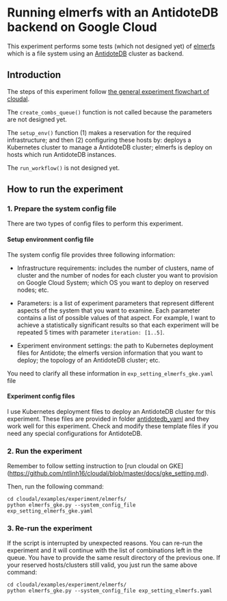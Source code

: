 # Running elmerfs with an AntidoteDB backend on Google Cloud
This experiment performs some tests (which not designed yet) of [elmerfs](https://github.com/scality/elmerfs) which is a file system using an [AntidoteDB](https://www.antidoteDB.eu/) cluster as backend.


## Introduction

The steps of this experiment follow [the general experiment flowchart of cloudal](https://github.com/ntlinh16/cloudal/blob/master/docs/technical_detail.md#an-experiment-workflow-with-cloudal).

The `create_combs_queue()` function is not called because the parameters are not designed yet.

The `setup_env()` function (1) makes a reservation for the required infrastructure; and then (2) configuring these hosts by: deploys a Kubernetes cluster to manage a AntidoteDB cluster; elmerfs is deploy on hosts which run AntidoteDB instances.

The `run_workflow()` is not designed yet.

## How to run the experiment

### 1. Prepare the system config file

There are two types of config files to perform this experiment.

#### Setup environment config file
The system config file provides three following information:

* Infrastructure requirements: includes the number of clusters, name of cluster and the number of nodes for each cluster you want to provision on Google Cloud System; which OS you want to deploy on reserved nodes;  etc.

* Parameters: is a list of experiment parameters that represent different aspects of the system that you want to examine. Each parameter contains a list of possible values of that aspect. For example, I want to achieve a statistically significant results so that each experiment will be repeated 5 times  with parameter `iteration: [1..5]`.

* Experiment environment settings: the path to Kubernetes deployment files for Antidote; the elmerfs version information that you want to deploy; the topology of an AntidoteDB cluster; etc.

You need to clarify all these information in `exp_setting_elmerfs_gke.yaml` file

#### Experiment config files 

I use Kubernetes deployment files to deploy an AntidoteDB cluster for this experiment. These files are provided in folder [antidotedb_yaml](https://github.com/ntlinh16/cloudal/tree/master/examples/experiment/elmerfs/antidotedb_yaml) and they work well for this experiment. Check and modify these template files if you need any special configurations for AntidoteDB.

### 2. Run the experiment
Remember to follow setting instruction to [run cloudal on GKE] (https://github.com/ntlinh16/cloudal/blob/master/docs/gke_setting.md).

Then, run the following command:

```
cd cloudal/examples/experiment/elmerfs/
python elmerfs_gke.py --system_config_file exp_setting_elmerfs_gke.yaml
```

### 3. Re-run the experiment
If the script is interrupted by unexpected reasons. You can re-run the experiment and it will continue with the list of combinations left in the queue. You have to provide the same result directory of the previous one. If your reserved hosts/clusters still valid, you just run the same above command:

```
cd cloudal/examples/experiment/elmerfs/
python elmerfs_gke.py --system_config_file exp_setting_elmerfs.yaml
```
